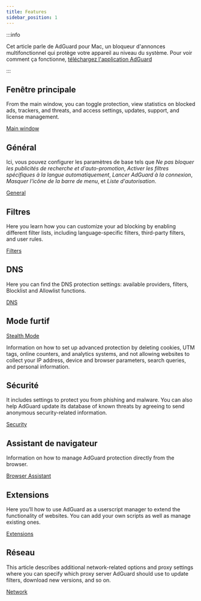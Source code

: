 ```yaml
---
title: Features
sidebar_position: 1
---
```


:::info

Cet article parle de AdGuard pour Mac, un bloqueur d'annonces multifonctionnel qui protège votre appareil au niveau du système. Pour voir comment ça fonctionne, [téléchargez l'application AdGuard](https://agrd.io/download-kb-adblock)

:::

## Fenêtre principale

From the main window, you can toggle protection, view statistics on blocked ads, trackers, and threats, and access settings, updates, support, and license management.

[Main window](/adguard-for-mac/features/main.md)

## Général

Ici, vous pouvez configurer les paramètres de base tels que _Ne pas bloquer les publicités de recherche et d'auto-promotion_, _Activer les filtres spécifiques à la langue automatiquement_, _Lancer AdGuard à la connexion_, _Masquer l'icône de la barre de menu_, et _Liste d'autorisation_.

[General](/adguard-for-mac/features/general.md)

## Filtres

Here you learn how you can customize your ad blocking by enabling different filter lists, including language-specific filters, third-party filters, and user rules.

[Filters](/adguard-for-mac/features/filters.md)

## DNS

Here you can find the DNS protection settings: available providers, filters, Blocklist and Allowlist functions.

[DNS](/adguard-for-mac/features/dns.md)

## Mode furtif

[Stealth Mode](/adguard-for-mac/features/stealth.md)

Information on how to set up advanced protection by deleting cookies, UTM tags, online counters, and analytics systems, and not allowing websites to collect your IP address, device and browser parameters, search queries, and personal information.

## Sécurité

It includes settings to protect you from phishing and malware. You can also help AdGuard update its database of known threats by agreeing to send anonymous security-related information.

[Security](/adguard-for-mac/features/security.md)

## Assistant de navigateur

Information on how to manage AdGuard protection directly from the browser.

[Browser Assistant](/adguard-for-mac/features/browser-assistant.md)

## Extensions

Here you’ll how to use AdGuard as a userscript manager to extend the functionality of websites. You can add your own scripts as well as manage existing ones.

[Extensions](/adguard-for-mac/features/extensions.md)

## Réseau

This article describes additional network-related options and proxy settings where you can specify which proxy server AdGuard should use to update filters, download new versions, and so on.

[Network](/adguard-for-mac/features/network.md)
